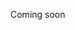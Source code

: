 Coming soon
<!-- Percorso con stato i 5 -->
<!--stackedit_data:
eyJoaXN0b3J5IjpbODA1OTgwMTI3XX0=
-->